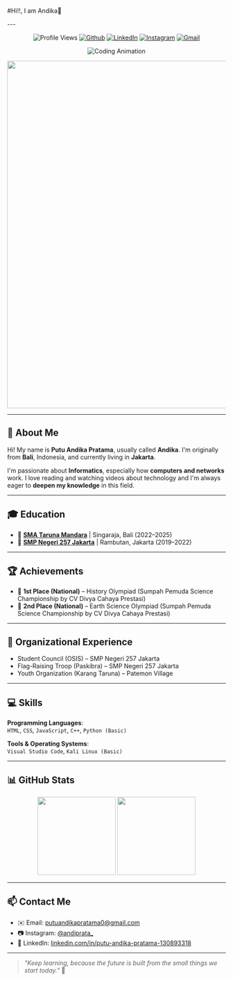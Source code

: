 <p algin="center">
  #Hi!!, I am Andika👋
</p>
---
<div align="center">

![Profile Views](https://komarev.com/ghpvc/?username=andiprata0&label=Profile%20views&color=0e75b6&style=flat)
[![Github](https://img.shields.io/badge/-@andiprata0-181717?style=flat&logo=github&logoColor=white)](https://github.com/andiprata0)
[![LinkedIn](https://img.shields.io/badge/-LinkedIn-blue?style=flat&logo=linkedin&logoColor=white)](https://www.linkedin.com/in/putu-andika-pratama-130893318/)
[![Instagram](https://img.shields.io/badge/-@andiprata_-E4405F?style=flat&logo=instagram&logoColor=white)](https://instagram.com/andiprata_)
[![Gmail](https://img.shields.io/badge/-Email-D14836?style=flat&logo=gmail&logoColor=white)](mailto:putuandikapratama0@gmail.com)

![Coding Animation](https://readme-typing-svg.demolab.com?font=Fira+Code&size=22&pause=1000&color=00F7FF&center=true&vCenter=true&width=435&lines=Hello+World!+I'm+Andika;Aspiring+Full-Stack+Developer;Tech+Enthusiast+%F0%9F%94%A5)

</div>

<p align="center">
  <img src="https://github.com/Anmol-Baranwal/Cool-GIFs-For-GitHub/assets/74038190/80728820-e06b-4f96-9c9e-9df46f0cc0a5" width="800">
</p>

---

## 🙋 About Me

Hi! My name is **Putu Andika Pratama**, usually called **Andika**. I'm originally from **Bali**, Indonesia, and currently living in **Jakarta**.

I'm passionate about **Informatics**, especially how **computers and networks** work. I love reading and watching videos about technology and I'm always eager to **deepen my knowledge** in this field.

---

## 🎓 Education

- 🏫 [**SMA Taruna Mandara**](https://www.smatarunamandara.sch.id/) | Singaraja, Bali (2022–2025)  
- 🏫 [**SMP Negeri 257 Jakarta**](https://www.instagram.com/smpn257jkt/) | Rambutan, Jakarta (2019–2022)

---

## 🏆 Achievements

- 🥇 **1st Place (National)** – History Olympiad (Sumpah Pemuda Science Championship by CV Divya Cahaya Prestasi)  
- 🥈 **2nd Place (National)** – Earth Science Olympiad (Sumpah Pemuda Science Championship by CV Divya Cahaya Prestasi)

---

## 🤝 Organizational Experience

- Student Council (OSIS) – SMP Negeri 257 Jakarta  
- Flag-Raising Troop (Paskibra) – SMP Negeri 257 Jakarta  
- Youth Organization (Karang Taruna) – Patemon Village

---

## 💻 Skills

**Programming Languages**:  
`HTML`, `CSS`, `JavaScript`, `C++`, `Python (Basic)`

**Tools & Operating Systems**:  
`Visual Studio Code`, `Kali Linux (Basic)`

---

## 📊 GitHub Stats

<p align="center">
  <img src="https://github-readme-stats.vercel.app/api?username=andiprata0&show_icons=true&theme=tokyonight" height="180" />
  <img src="https://github-readme-stats.vercel.app/api/top-langs/?username=andiprata0&layout=compact&theme=tokyonight" height="180"/>
</p>

---

## 📫 Contact Me

- ✉️ Email: [putuandikapratama0@gmail.com](mailto:putuandikapratama0@gmail.com)  
- 📷 Instagram: [@andiprata_](https://www.instagram.com/andiprata_)  
- 💼 LinkedIn: [linkedin.com/in/putu-andika-pratama-130893318](https://www.linkedin.com/in/putu-andika-pratama-130893318/)

---

> _"Keep learning, because the future is built from the small things we start today."_ 🚀
